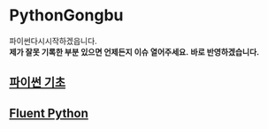 # PythonGongbu  
파이썬다시시작하겠읍니다.  
**제가 잘못 기록한 부분 있으면 언제든지 이슈 열어주세요.**
**바로 반영하겠습니다.**

## [파이썬 기초](https://github.com/BaekSe/PythonGongbu/blob/master/PythonBasics)

## [Fluent Python](https://github.com/BaekSe/PythonGongbu/blob/master/FluentPython)